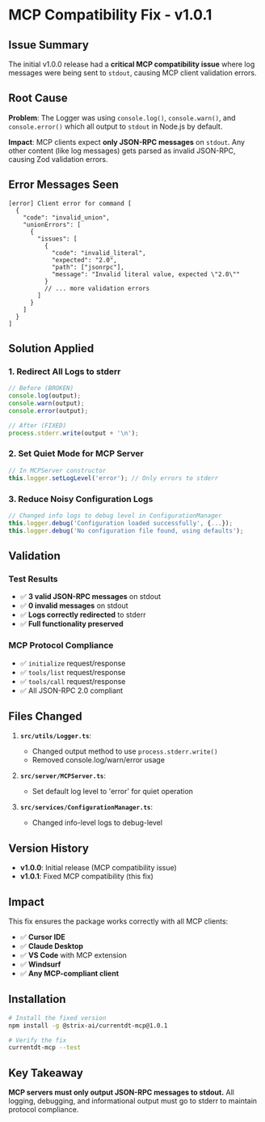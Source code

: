 # MCP Compatibility Fix - v1.0.1

## Issue Summary

The initial v1.0.0 release had a **critical MCP compatibility issue** where log messages were being sent to `stdout`, causing MCP client validation errors.

## Root Cause

**Problem**: The Logger was using `console.log()`, `console.warn()`, and `console.error()` which all output to `stdout` in Node.js by default.

**Impact**: MCP clients expect **only JSON-RPC messages** on `stdout`. Any other content (like log messages) gets parsed as invalid JSON-RPC, causing Zod validation errors.

## Error Messages Seen

```
[error] Client error for command [
  {
    "code": "invalid_union",
    "unionErrors": [
      {
        "issues": [
          {
            "code": "invalid_literal",
            "expected": "2.0",
            "path": ["jsonrpc"],
            "message": "Invalid literal value, expected \"2.0\""
          }
          // ... more validation errors
        ]
      }
    ]
  }
]
```

## Solution Applied

### 1. **Redirect All Logs to stderr**
```typescript
// Before (BROKEN)
console.log(output);
console.warn(output);
console.error(output);

// After (FIXED)
process.stderr.write(output + '\n');
```

### 2. **Set Quiet Mode for MCP Server**
```typescript
// In MCPServer constructor
this.logger.setLogLevel('error'); // Only errors to stderr
```

### 3. **Reduce Noisy Configuration Logs**
```typescript
// Changed info logs to debug level in ConfigurationManager
this.logger.debug('Configuration loaded successfully', {...});
this.logger.debug('No configuration file found, using defaults');
```

## Validation

### Test Results
- ✅ **3 valid JSON-RPC messages** on stdout
- ✅ **0 invalid messages** on stdout  
- ✅ **Logs correctly redirected** to stderr
- ✅ **Full functionality preserved**

### MCP Protocol Compliance
- ✅ `initialize` request/response
- ✅ `tools/list` request/response  
- ✅ `tools/call` request/response
- ✅ All JSON-RPC 2.0 compliant

## Files Changed

1. **`src/utils/Logger.ts`**:
   - Changed output method to use `process.stderr.write()`
   - Removed console.log/warn/error usage

2. **`src/server/MCPServer.ts`**:
   - Set default log level to 'error' for quiet operation

3. **`src/services/ConfigurationManager.ts`**:
   - Changed info-level logs to debug-level

## Version History

- **v1.0.0**: Initial release (MCP compatibility issue)
- **v1.0.1**: Fixed MCP compatibility (this fix)

## Impact

This fix ensures the package works correctly with all MCP clients:
- ✅ **Cursor IDE**
- ✅ **Claude Desktop** 
- ✅ **VS Code** with MCP extension
- ✅ **Windsurf**
- ✅ **Any MCP-compliant client**

## Installation

```bash
# Install the fixed version
npm install -g @strix-ai/currentdt-mcp@1.0.1

# Verify the fix
currentdt-mcp --test
```

## Key Takeaway

**MCP servers must only output JSON-RPC messages to stdout.** All logging, debugging, and informational output must go to stderr to maintain protocol compliance.